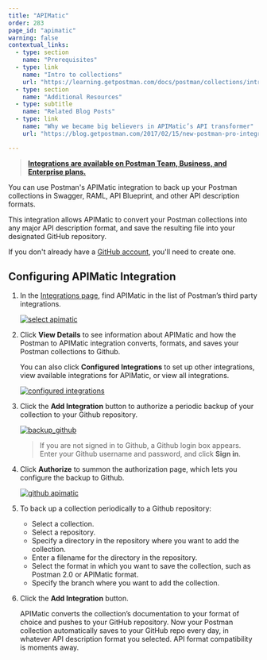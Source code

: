 ```yaml
---
title: "APIMatic"
order: 283
page_id: "apimatic"
warning: false
contextual_links:
  - type: section
    name: "Prerequisites"
  - type: link
    name: "Intro to collections"
    url: "https://learning.getpostman.com/docs/postman/collections/intro-to-collections"
  - type: section
    name: "Additional Resources"
  - type: subtitle
    name: "Related Blog Posts"
  - type: link
    name: "Why we became big believers in APIMatic’s API transformer"
    url: "https://blog.getpostman.com/2017/02/15/new-postman-pro-integration-apimatics-api-transformer/?_ga=2.171842080.1078379737.1571761632-963694147.1565912089"

---
```


> __[Integrations are available on Postman Team, Business, and Enterprise plans.](https://www.getpostman.com/pricing)__

You can use Postman's APIMatic integration to back up your Postman collections in Swagger, RAML, API Blueprint, and other API description formats.

This integration allows APIMatic to convert your Postman collections into any major API description format, and save the resulting file into your designated GitHub repository.

If you don't already have a [GitHub account](https://github.com/), you'll need to create one.

## Configuring APIMatic Integration

1. In the [Integrations page](https://go.postman.co/workspaces), find APIMatic in the list of Postman’s third party integrations.

    [![select apimatic](https://assets.postman.com/postman-docs/integrations_APImatic.png)](https://assets.postman.com/postman-docs/integrations_APImatic.png)

2. Click **View Details** to see information about APIMatic and how the Postman to APIMatic integration converts, formats, and saves your Postman collections to Github.

   You can also click **Configured Integrations** to set up other integrations, view available integrations for APIMatic, or view all integrations.

    [![configured integrations](https://assets.postman.com/postman-docs/WS-integrations-apimatic-conf-integr.png)](https://assets.postman.com/postman-docs/WS-integrations-apimatic-conf-integr.png)

3. Click the **Add Integration** button to authorize a periodic backup of your collection to your Github repository.

    [![backup_github](https://assets.postman.com/postman-docs/WS-integrations_APImatic_backup_Github2.png)](https://assets.postman.com/postman-docs/WS-integrations_APImatic_backup_Github2.png)

    > If you are not signed in to Github, a Github login box appears. Enter your Github username and password, and click **Sign in**.

4. Click **Authorize** to summon the authorization page, which lets you configure the backup to Github.

    [![github apimatic](https://assets.postman.com/postman-docs/WS-integrations-github-authorized1-a.png)](https://assets.postman.com/postman-docs/WS-integrations-github-authorized1-a.png)

5. To back up a collection periodically to a Github repository:

   * Select a collection.
   * Select a repository.
   * Specify a directory in the repository where you want to add the collection.
   * Enter a filename for the directory in the repository.
   * Select the format in which you want to save the collection, such as Postman 2.0 or APIMatic format.
   * Specify the branch where you want to add the collection.

6. Click the **Add Integration** button.

   APIMatic converts the collection’s documentation to your format of choice and pushes to your GitHub repository.  Now your Postman collection automatically saves to your GitHub repo every day, in whatever API description format you selected.  API format compatibility is moments away.
